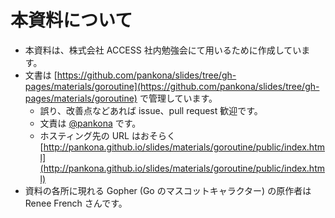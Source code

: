 # 本資料について

* 本資料は、株式会社 ACCESS 社内勉強会にて用いるために作成しています。
* 文書は [https://github.com/pankona/slides/tree/gh-pages/materials/goroutine](https://github.com/pankona/slides/tree/gh-pages/materials/goroutine) で管理しています。
  * 誤り、改善点などあれば issue、pull request 歓迎です。
  * 文責は [@pankona](https://github.com/pankona) です。
  * ホスティング先の URL はおそらく [http://pankona.github.io/slides/materials/goroutine/public/index.html](http://pankona.github.io/slides/materials/goroutine/public/index.html)
* 資料の各所に現れる Gopher (Go のマスコットキャラクター) の原作者は Renee French さんです。

